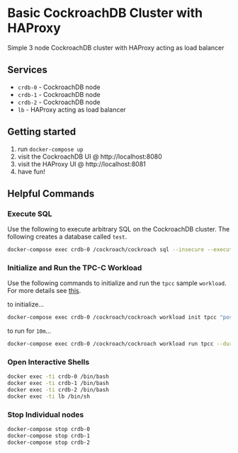 # Basic CockroachDB Cluster with HAProxy
Simple 3 node CockroachDB cluster with HAProxy acting as load balancer

## Services
* `crdb-0` - CockroachDB node
* `crdb-1` - CockroachDB node
* `crdb-2` - CockroachDB node
* `lb` - HAProxy acting as load balancer

## Getting started
1) run `docker-compose up`
2) visit the CockroachDB UI @ http://localhost:8080
3) visit the HAProxy UI @ http://localhost:8081
4) have fun!

## Helpful Commands

### Execute SQL
Use the following to execute arbitrary SQL on the CockroachDB cluster.  The following creates a database called `test`.
```bash
docker-compose exec crdb-0 /cockroach/cockroach sql --insecure --execute="CREATE DATABASE test;"
```

### Initialize and Run the TPC-C Workload
Use the following commands to initialize and run the `tpcc` sample `workload`.  For more details see [this](https://www.cockroachlabs.com/docs/stable/cockroach-workload.html#run-the-tpcc-workload).

to initialize...
```bash
docker-compose exec crdb-0 /cockroach/cockroach workload init tpcc "postgresql://root@localhost:26257?sslmode=disable"
```

to run for `10m`...
```bash
docker-compose exec crdb-0 /cockroach/cockroach workload run tpcc --duration=10m "postgresql://root@localhost:26257?sslmode=disable"
```

### Open Interactive Shells
```bash
docker exec -ti crdb-0 /bin/bash
docker exec -ti crdb-1 /bin/bash
docker exec -ti crdb-2 /bin/bash
docker exec -ti lb /bin/sh
```

### Stop Individual nodes
```bash
docker-compose stop crdb-0
docker-compose stop crdb-1
docker-compose stop crdb-2
```